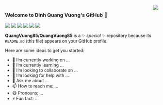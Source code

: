 <a href="#">
<img align="right" src="https://github-readme-stats.vercel.app/api?username=QuangVuong85&show_icons=true&hide_border=true&icon_color=586069&title_color=a0a9af">
</a>

### Welcome to Dinh Quang Vuong's GitHub 👋


![](https://img.shields.io/badge/-Java-8cadad?style=flat-square&logo=Java&logoColor=fff)
![](https://img.shields.io/badge/-C/C++-c14438?style=flat-square&logo=C&logoColor=fff)
![](https://img.shields.io/badge/-Golang-329ba8?style=flat-square&logo=Go&logoColor=fff)
![](https://img.shields.io/badge/-Python-333?style=flat-square&logo=Python&logoColor=fff)
![](https://img.shields.io/badge/-PyTorch-e34f26?style=flat-square&logo=PyTorch&logoColor=fff)
![](https://img.shields.io/badge/-TensorFlow-e5cd0c?style=flat-square&logo=TensorFlow&logoColor=fff)

**QuangVuong85/QuangVuong85** is a ✨ _special_ ✨ repository because its `README.md` (this file) appears on your GitHub profile.

Here are some ideas to get you started:

- 🔭 I’m currently working on ...
- 🌱 I’m currently learning ...
- 👯 I’m looking to collaborate on ...
- 🤔 I’m looking for help with ...
- 💬 Ask me about ...
- 📫 How to reach me: ...
- 😄 Pronouns: ...
- ⚡ Fun fact: ...
